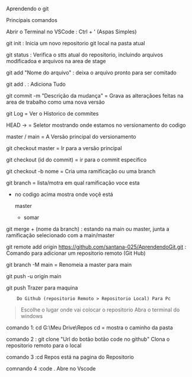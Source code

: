 Aprendendo o git

Principais comandos 

Abrir o Terminal no VSCode : Ctrl + ' (Aspas Simples)

git init : 
	Inicia um novo repositorio git local na pasta atual


git status : 
	Verifica o stts atual do repositorio, incluindo arquivos modificadoa e arquivos na area de stage


git add "Nome do arquivo" : 
	deixa o arquivo pronto para ser comitado 


git add . : 
	Adiciona Tudo


git commit -m "Descrição da mudança" = 
	Grava as alteraçãoes feitas na area de trabalho como uma nova versão

git Log = 
	Ver o Historico de commites


HEAD -> = Seletor mostrando onde estamos no versionamento do codigo

master / main = A Versão principal do versionamento


git checkout master = Ir para a versão principal

git checkout (id do commit) = ir para o commit especifico

git checkout -b nome = Cria uma ramificação ou uma branch

git branch = lista/motra em qual ramificação voce esta
 
 * no codigo acima mostra onde voçê está

	  master
	* somar

git merge + (nome da branch) : estando na main ou master, junta a ramificação selecionado com a main/master

git remote add origin https://github.com/santana-025/AprendendoGit.git : 
Comando para adicionar um repositorio remoto (Git Hub)

git branch -M main = Renomeia a master para main 

git push -u origin main 

git push
Trazer para maquina 



        Do Github (repositorio Remoto > Repositorio Local) Para Pc

> Escolhe o lugar onde vai colocar o repositorio
> Abra o terminal do windows 

comando 1: cd G:\Meu Drive\Repos
    cd = mostra o caminho da pasta

comando 2 : git clone "Url do botão botão code no github" 
    Clona o repositorio remoto para o local 

comando 3 :cd Repos
    está na pagina do Repositorio 

comnando 4 :code . 
    Abre no Vscode



